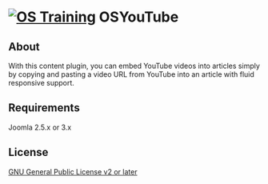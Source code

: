 [![OS Training](http://www.ostraining.com/templates/ostraining/images/logo.png)](http://www.ostraining.com)
OSYouTube
============

## About

With this content plugin, you can embed YouTube videos into articles simply by copying and pasting a video URL from YouTube into an article with fluid responsive support.

## Requirements

Joomla 2.5.x or 3.x

## License

[GNU General Public License v2 or later](http://www.gnu.org/copyleft/gpl.html)

